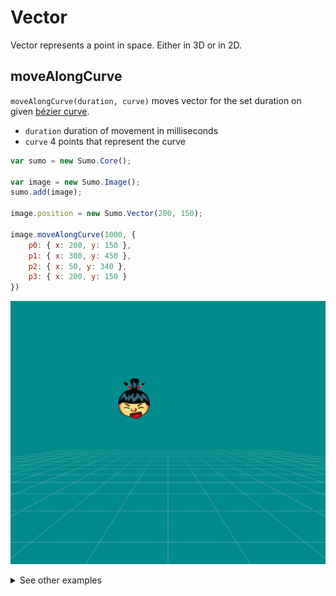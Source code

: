 # Vector

Vector represents a point in space.
Either in 3D or in 2D.

## moveAlongCurve

`moveAlongCurve(duration, curve)` moves vector for the set duration on given [bézier curve](https://en.wikipedia.org/wiki/B%C3%A9zier_curve).

- `duration` duration of movement in milliseconds
- `curve` 4 points that represent the curve

```javascript
var sumo = new Sumo.Core();

var image = new Sumo.Image();
sumo.add(image);

image.position = new Sumo.Vector(200, 150);

image.moveAlongCurve(1000, {
    p0: { x: 200, y: 150 },
    p1: { x: 300, y: 450 },
    p2: { x: 50, y: 340 },
    p3: { x: 200, y: 150 }
})
```

![preview](images/curve-preview.gif)

<details>
  <summary>See other examples</summary>

Curve can also be given as an array:
```javascript
image.moveAlongCurve(1000, [
    { x: 350, y: 350 },
    { x: 600, y: 350 },
    { x: 360, y: 350 },
    { x: 350, y: 350 }
]);
```

Curve can also be in 3D:
```javascript
image.moveAlongCurve(1000, {
    p0: { x: 350, y: 350, z: 400 },
    p1: { x: 600, y: 350, z: 400 },
    p2: { x: 360, y: 350, z: 400 },
    p3: { x: 350, y: 350, z: 400 }
})
```

Or with vectors:
```javascript
image.moveAlongCurve(1000, {
    p0: new Sumo.Vector(350, 350, 400),
    p1: new Sumo.Vector(600, 350, 400),
    p2: new Sumo.Vector(360, 350, 400),
    p3: new Sumo.Vector(350, 350, 400),
})
```
</details>
